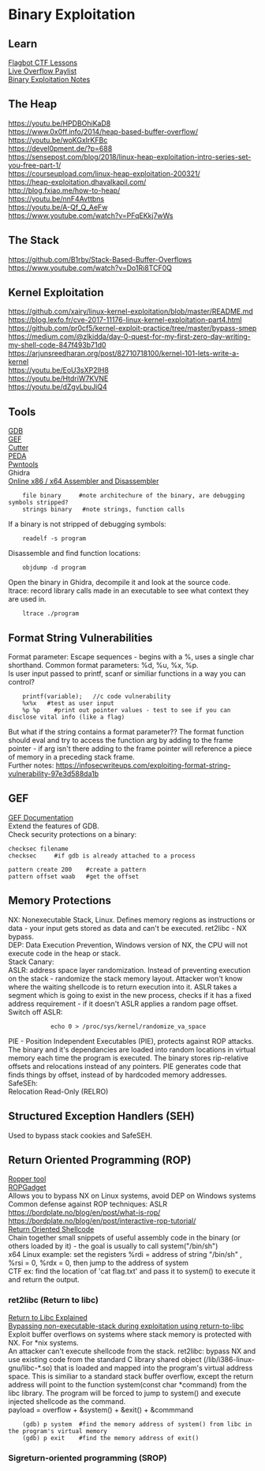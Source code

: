 # Binary Exploitation    
## Learn     
[Flagbot CTF Lessons](https://flagbot.ch/material/)     
[Live Overflow Paylist](https://www.youtube.com/watch?v=iyAyN3GFM7A&list=PLhixgUqwRTjxglIswKp9mpkfPNfHkzyeN)   
[Binary Exploitation Notes](https://ir0nstone.gitbook.io/notes/)       

## The Heap     
https://youtu.be/HPDBOhiKaD8   
https://www.0x0ff.info/2014/heap-based-buffer-overflow/      
https://youtu.be/woKGxIrKFBc      
https://devel0pment.de/?p=688        
https://sensepost.com/blog/2018/linux-heap-exploitation-intro-series-set-you-free-part-1/       
https://courseupload.com/linux-heap-exploitation-200321/    
https://heap-exploitation.dhavalkapil.com/        
http://blog.fxiao.me/how-to-heap/       
https://youtu.be/nnF4Avttbns      
https://youtu.be/A-Qf_Q_AeFw     
https://www.youtube.com/watch?v=PFqEKkj7wWs   

## The Stack     
https://github.com/B1rby/Stack-Based-Buffer-Overflows      
https://www.youtube.com/watch?v=Do1Ri8TCF0Q     

## Kernel Exploitation   
https://github.com/xairy/linux-kernel-exploitation/blob/master/README.md    
https://blog.lexfo.fr/cve-2017-11176-linux-kernel-exploitation-part4.html      
https://github.com/pr0cf5/kernel-exploit-practice/tree/master/bypass-smep      
https://medium.com/@zlkidda/day-0-quest-for-my-first-zero-day-writing-my-shell-code-847f493b71d0       
https://arjunsreedharan.org/post/82710718100/kernel-101-lets-write-a-kernel        
https://youtu.be/EoU3sXP2IH8    
https://youtu.be/HtdriW7KVNE    
https://youtu.be/dZgvLbuJiQ4       
 
## Tools     
[GDB](https://www.sourceware.org/gdb/)    
[GEF](https://github.com/hugsy/gef)   
[Cutter](https://cutter.re/)    
[PEDA](https://github.com/longld/peda)    
[Pwntools](https://github.com/Gallopsled/pwntools)     
Ghidra    
[Online x86 / x64 Assembler and Disassembler](https://defuse.ca/online-x86-assembler.htm#disassembly2)  

        file binary     #note architechure of the binary, are debugging symbols stripped?     
        strings binary   #note strings, function calls   

If a binary is not stripped of debugging symbols:    

        readelf -s program     
Disassemble and find function locations:       

        objdump -d program     
Open the binary in Ghidra, decompile it and look at the source code.   
ltrace: record library calls made in an executable to see what context they are used in.      

        ltrace ./program      

## Format String Vulnerabilities     
Format parameter: Escape sequences - begins with a %, uses a single char shorthand. Common format parameters: %d, %u, %x, %p.            
Is user input passed to printf, scanf or similiar functions in a way you can control?    

        printf(variable);   //c code vulnerability   
        %x%x   #test as user input   
        %p %p    #print out pointer values - test to see if you can disclose vital info (like a flag)  
But what if the string contains a format parameter?? The format function should eval and try to access the function arg by adding to the frame pointer - if arg isn't there adding to the frame pointer will reference a piece of memory in a preceding stack frame.       
Further notes: https://infosecwriteups.com/exploiting-format-string-vulnerability-97e3d588da1b             
        
## GEF    
[GEF Documentation](https://hugsy.github.io/gef/)    
Extend the features of GDB.    
Check security protections on a binary:     

    checksec filename  
    checksec     #if gdb is already attached to a process    

    pattern create 200    #create a pattern   
    pattern offset waab   #get the offset 

## Memory Protections   
NX: Nonexecutable Stack, Linux. Defines memory regions as instructions or data - your input gets stored as data and can't be executed. ret2libc - NX bypass.             
DEP: Data Execution Prevention, Windows version of NX, the CPU will not execute code in the heap or stack.       
Stack Canary:      
ASLR:  address space layer randomization. Instead of preventing execution on the stack - randomize the stack memory layout. Attacker won't know where the waiting shellcode is to return execution into it. ASLR takes a segment which is going to exist in the new process, checks if it has a fixed address requirement - if it doesn't ASLR applies a random page offset.              
Switch off ASLR:      

                echo 0 > /proc/sys/kernel/randomize_va_space    
PIE - Position Independent Executables (PIE), protects against ROP attacks. The binary and it's dependancies are loaded into random locations in virtual memory each time the program is executed. The binary stores rip-relative offsets and relocations instead of any pointers. PIE generates code that finds things by offset, instead of by hardcoded memory addresses.           
SafeSEh:      
Relocation Read-Only (RELRO)      

## Structured Exception Handlers (SEH)    
Used to bypass stack cookies and SafeSEH.       

## Return Oriented Programming (ROP)       
[Ropper tool](https://scoding.de/ropper/)     
[ROPGadget](https://github.com/JonathanSalwan/ROPgadget)     
Allows you to bypass NX on Linux systems, avoid DEP on Windows systems          
Common defense against ROP techniques: ASLR         
https://bordplate.no/blog/en/post/what-is-rop/    
https://bordplate.no/blog/en/post/interactive-rop-tutorial/    
[Return Oriented Shellcode](https://www.youtube.com/watch?v=7BMyVvYv5d0)    
Chain together small snippets of useful assembly code in the binary (or others loaded by it) - the goal is usually to call system("/bin/sh")      
x64 Linux example: set the registers %rdi = address of string "/bin/sh" , %rsi = 0, %rdx = 0, then jump to the address of system      
CTF ex: find the location of 'cat flag.txt' and pass it to system() to execute it and return the output.          

### ret2libc (Return to libc)     
[Return to Libc Explained](https://www.exploit-db.com/docs/english/28553-linux-classic-return-to-libc-&-return-to-libc-chaining-tutorial.pdf)    
[Bypassing non-executable-stack during exploitation using return-to-libc](https://css.csail.mit.edu/6.858/2019/readings/return-to-libc.pdf)    
Exploit buffer overflows on systems where stack memory is protected with NX. For *nix systems.        
An attacker can't execute shellcode from the stack. ret2libc: bypass NX and use existing code from the standard C library shared object (/lib/i386-linux-gnu/libc-\*.so) that is loaded and mapped into the program's virtual address space. This is similiar to a standard stack buffer overflow, except the return address will point to the function system(const char *command) from the libc library. The program will be forced to jump to system() and execute injected shellcode as the command.                
payload = overflow + &system() + &exit() + &commmand       

        (gdb) p system  #find the memory address of system() from libc in the program's virtual memory    
        (gdb) p exit    #find the memory address of exit() 

### Sigreturn-oriented programming (SROP)     



